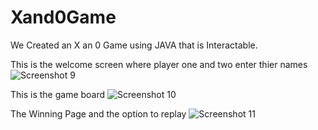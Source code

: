 # Xand0Game 
We Created an X an 0 Game using JAVA that is Interactable.

This is the welcome screen where player one and two enter thier names 
![Screenshot 9](https://github.com/user-attachments/assets/357a820e-b475-4c71-8d95-5658f73f6fd7)

This is the game board
![Screenshot 10](https://github.com/user-attachments/assets/a378d3ea-e85d-42bf-8c1e-cd028fa69267)

The Winning Page and the option to replay
![Screenshot 11](https://github.com/user-attachments/assets/1f7cdf5d-eb32-4439-84b9-a270d9f7a3a9)

